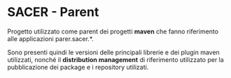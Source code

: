 # SACER - Parent

Progetto utilizzato come parent dei progetti **maven** che fanno riferimento alle applicazioni parer.sacer.*.

Sono presenti quindi le versioni delle principali librerie e dei plugin maven utilizzati, nonché il **distribution management** di riferimento utilizzato per la pubblicazione dei package e i repository utilizati.
